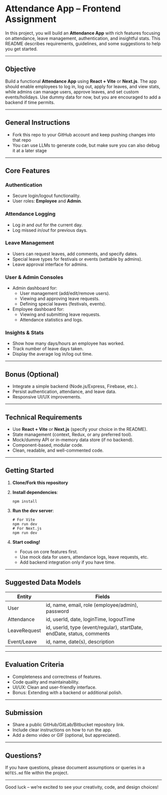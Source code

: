 # Attendance App – Frontend Assignment

In this project, you will build an **Attendance App** with rich features focusing on attendance, leave management, authentication, and insightful stats. This README describes requirements, guidelines, and some suggestions to help you get started.

---

## Objective

Build a functional **Attendance App** using **React + Vite** or **Next.js**. The app should enable employees to log in, log out, apply for leaves, and view stats, while admins can manage users, approve leaves, and set custom events/holidays. Use dummy data for now, but you are encouraged to add a backend if time permits.

---

## General Instructions

- Fork this repo to your GitHub account and keep pushing changes into that repo
- You can use LLMs to generate code, but make sure you can also debug it at a later stage

---

## Core Features

### Authentication

- Secure login/logout functionality.
- User roles: **Employee** and **Admin**.

### Attendance Logging

- Log *in* and *out* for the current day.
- Log missed *in*/*out* for previous days.

### Leave Management

- Users can request leaves, add comments, and specify dates.
- Special leave types for festivals or events (settable by admins).
- Leave approval interface for admins.

### User & Admin Consoles

- Admin dashboard for:
  - User management (add/edit/remove users).
  - Viewing and approving leave requests.
  - Defining special leaves (festivals, events).
- Employee dashboard for:
  - Viewing and submitting leave requests.
  - Attendance statistics and logs.

### Insights & Stats

- Show how many days/hours an employee has worked.
- Track number of leave days taken.
- Display the average log in/log out time.

---

## Bonus (Optional)

- Integrate a simple backend (Node.js/Express, Firebase, etc.).
- Persist authentication, attendance, and leave data.
- Responsive UI/UX improvements.

---

## Technical Requirements

- Use **React + Vite** or **Next.js** (specify your choice in the README).
- State management (context, Redux, or any preferred tool).
- Mock/dummy API or in-memory data store (if no backend).
- Component-based, modular code.
- Clean, readable, and well-commented code.

---

## Getting Started

1. **Clone/Fork this repository**
2. **Install dependencies**:

    ```
    npm install
    ```

3. **Run the dev server**:

    ```
    # For Vite
    npm run dev
    # For Next.js
    npm run dev
    ```

4. **Start coding!**
    - Focus on core features first.
    - Use mock data for users, attendance logs, leave requests, etc.
    - Add backend integration only if you have time.

---

## Suggested Data Models

| Entity        | Fields                                                                              |
|---------------|-------------------------------------------------------------------------------------|
| User          | id, name, email, role (employee/admin), password                                    |
| Attendance    | id, userId, date, loginTime, logoutTime                                             |
| LeaveRequest  | id, userId, type (event/regular), startDate, endDate, status, comments              |
| Event/Leave   | id, name, date(s), description                                                      |

---

## Evaluation Criteria

- Completeness and correctness of features.
- Code quality and maintainability.
- UI/UX: Clean and user-friendly interface.
- Bonus: Extending with a backend or additional polish.

---

## Submission

- Share a public GitHub/GitLab/Bitbucket repository link.
- Include clear instructions on how to run the app.
- Add a demo video or GIF (optional, but appreciated).

---

## Questions?

If you have questions, please document assumptions or queries in a `NOTES.md` file within the project.

---

Good luck – we’re excited to see your creativity, code, and design choices!
